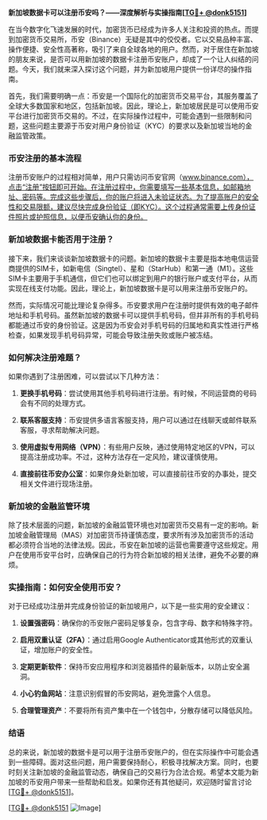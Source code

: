 **新加坡数据卡可以注册币安吗？——深度解析与实操指南[[TG💪+ @donk5151](https://t.me/s/donk5151)]**

在当今数字化飞速发展的时代，加密货币已经成为许多人关注和投资的热点。而提到加密货币交易所，币安（Binance）无疑是其中的佼佼者。它以交易品种丰富、操作便捷、安全性高著称，吸引了来自全球各地的用户。然而，对于居住在新加坡的朋友来说，是否可以用新加坡的数据卡注册币安账户，却成了一个让人纠结的问题。今天，我们就来深入探讨这个问题，并为新加坡用户提供一份详尽的操作指南。

首先，我们需要明确一点：币安是一个国际化的加密货币交易平台，其服务覆盖了全球大多数国家和地区，包括新加坡。因此，理论上，新加坡居民是可以使用币安平台进行加密货币交易的。不过，在实际操作过程中，可能会遇到一些限制和问题，这些问题主要源于币安对用户身份验证（KYC）的要求以及新加坡当地的金融监管政策。

### 币安注册的基本流程

注册币安账户的过程相对简单，用户只需访问币安官网（www.binance.com），点击“注册”按钮即可开始。在注册过程中，你需要填写一些基本信息，如邮箱地址、密码等。完成这些步骤后，你的账户将进入未验证状态。为了提高账户的安全性和交易限额，建议尽快完成身份验证（即KYC）。这个过程通常需要上传身份证件照片或护照信息，以便币安确认你的身份。

### 新加坡数据卡能否用于注册？

接下来，我们来谈谈新加坡数据卡的问题。新加坡的数据卡主要是指本地电信运营商提供的SIM卡，如新电信（Singtel）、星和（StarHub）和第一通（M1）。这些SIM卡主要用于手机通信，但它们也可以绑定到用户的银行账户或支付平台，从而实现在线支付功能。因此，理论上，新加坡数据卡是可以用来注册币安账户的。

然而，实际情况可能比理论复杂得多。币安要求用户在注册时提供有效的电子邮件地址和手机号码。虽然新加坡的数据卡可以提供手机号码，但并非所有的手机号码都能通过币安的身份验证。这是因为币安会对手机号码的归属地和真实性进行严格检查，如果发现手机号码异常，可能会导致注册失败或账户被冻结。

### 如何解决注册难题？

如果你遇到了注册困难，可以尝试以下几种方法：

1. **更换手机号码**：尝试使用其他手机号码进行注册。有时候，不同运营商的号码会有不同的处理方式。
   
2. **联系客服支持**：币安提供多语言客服支持，用户可以通过在线聊天或邮件联系客服，寻求帮助解决问题。

3. **使用虚拟专用网络（VPN）**：有些用户反映，通过使用特定地区的VPN，可以提高注册成功率。不过，这种方法存在一定风险，建议谨慎使用。

4. **直接前往币安办公室**：如果你身处新加坡，可以直接前往币安的办事处，提交相关文件进行现场注册。

### 新加坡的金融监管环境

除了技术层面的问题，新加坡的金融监管环境也对加密货币交易有一定的影响。新加坡金融管理局（MAS）对加密货币持谨慎态度，要求所有涉及加密货币的活动都必须符合当地的法律法规。因此，币安在新加坡的运营也需要遵守这些规定。用户在使用币安平台时，应确保自己的行为符合新加坡的相关法律，避免不必要的麻烦。

### 实操指南：如何安全使用币安？

对于已经成功注册并完成身份验证的新加坡用户，以下是一些实用的安全建议：

1. **设置强密码**：确保你的币安账户密码足够复杂，包含字母、数字和特殊字符。

2. **启用双重认证（2FA）**：通过启用Google Authenticator或其他形式的双重认证，增加账户的安全性。

3. **定期更新软件**：保持币安应用程序和浏览器插件的最新版本，以防止安全漏洞。

4. **小心钓鱼网站**：注意识别假冒的币安网站，避免泄露个人信息。

5. **合理管理资产**：不要将所有资产集中在一个钱包中，分散存储可以降低风险。

### 结语

总的来说，新加坡的数据卡是可以用于注册币安账户的，但在实际操作中可能会遇到一些障碍。面对这些问题，用户需要保持耐心，积极寻找解决方案。同时，也要时刻关注新加坡的金融监管动态，确保自己的交易行为合法合规。希望本文能为新加坡的币安用户带来一些帮助和启发。如果你还有其他疑问，欢迎随时留言讨论[[TG💪+ @donk5151](https://t.me/s/donk5151)]。

[[TG💪+ @donk5151](https://t.me/s/donk5151) ![Image](https://i.postimg.cc/rwNCRYN7/Snipaste-2025-04-30-17-27-05.png)]
